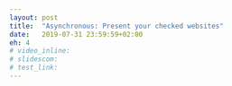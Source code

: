 ```yaml
---
layout: post
title:  "Asynchronous: Present your checked websites"
date:   2019-07-31 23:59:59+02:00
eh: 4
# video_inline:
# slidescom:
# test_link:
---
```

